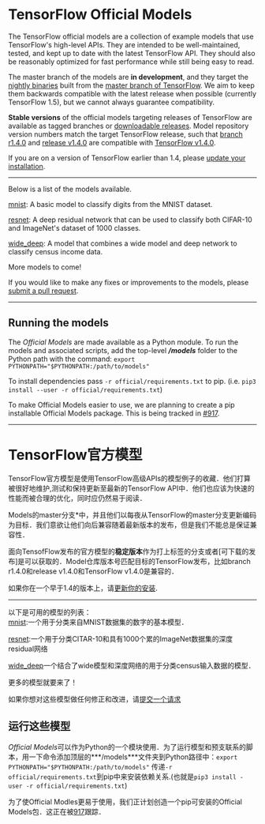 # TensorFlow Official Models

The TensorFlow official models are a collection of example models that use TensorFlow's high-level APIs. They are intended to be well-maintained, tested, and kept up to date with the latest TensorFlow API. They should also be reasonably optimized for fast performance while still being easy to read.

The master branch of the models are **in development**, and they target the [nightly binaries](https://github.com/tensorflow/tensorflow#installation) built from the [master branch of TensorFlow](https://github.com/tensorflow/tensorflow/tree/master). We aim to keep them backwards compatible with the latest release when possible (currently TensorFlow 1.5), but we cannot always guarantee compatibility.

**Stable versions** of the official models targeting releases of TensorFlow are available as tagged branches or [downloadable releases](https://github.com/tensorflow/models/releases). Model repository version numbers match the target TensorFlow release, such that [branch r1.4.0](https://github.com/tensorflow/models/tree/r1.4.0) and [release v1.4.0](https://github.com/tensorflow/models/releases/tag/v1.4.0) are compatible with [TensorFlow v1.4.0](https://github.com/tensorflow/tensorflow/releases/tag/v1.4.0).

If you are on a version of TensorFlow earlier than 1.4, please [update your installation](https://www.tensorflow.org/install/).

---

Below is a list of the models available.

[mnist](mnist): A basic model to classify digits from the MNIST dataset.

[resnet](resnet): A deep residual network that can be used to classify both CIFAR-10 and ImageNet's dataset of 1000 classes.

[wide_deep](wide_deep): A model that combines a wide model and deep network to classify census income data.

More models to come!

If you would like to make any fixes or improvements to the models, please [submit a pull request](https://github.com/tensorflow/models/compare).

---
## Running the models
The *Official Models* are made available as a Python module. To run the models and associated scripts, add the top-level ***/models*** folder to the Python path with the command: `export PYTHONPATH="$PYTHONPATH:/path/to/models"`

To install dependencies pass `-r official/requirements.txt` to pip. (i.e. `pip3 install --user -r official/requirements.txt`)

To make Official Models easier to use, we are planning to create a pip installable Official Models package. This is being tracked in [#917](https://github.com/tensorflow/models/issues/917).
***
# TensorFlow官方模型
TensorFlow官方模型是使用TensorFlow高级APIs的模型例子的收藏．他们打算被很好地维护,测试和保持更新至最新的TensorFlow API中．他们也应该为快速的性能而被合理的优化，同时应仍然易于阅读．

Models的master分支*中，并且他们以每夜从TensorFlow的master分支更新编码为目标．我们意欲让他们向后兼容随着最新版本的发布，但是我们不能总是保证兼容性．

面向TensofFlow发布的官方模型的**稳定版本**作为打上标签的分支或者[可下载的发布]是可以获取的．Model仓库版本号匹配目标的TensorFlow发布，比如branch r1.4.0和release v1.4.0和TensorFlow v1.4.0是兼容的．

如果你在一个早于1.4的版本上，请[更新你的安装](https://www.tensorflow.org/install/).
***
以下是可用的模型的列表：  
[mnist](mnist):一个用于分类来自MNIST数据集的数字的基本模型．  

[resnet](resnet):一个用于分类CITAR-10和具有1000个累的ImageNet数据集的深度residual网络  

[wide_deep](wide_deep)一个结合了wide模型和深度网络的用于分类census输入数据的模型．  

更多的模型就要来了！

如果你想对这些模型做任何修正和改进，请[提交一个请求](https://github.com/tensorflow/models/compare)

## 运行这些模型
*Official Models*可以作为Python的一个模块使用．为了运行模型和预支联系的脚本，用一下命令添加顶层的***/models***文件夹到Python路径中：`export PYTHONPATH="$PYTHONPATH:/path/to/models"`
传递`-r official/requirements.txt`到pip中来安装依赖关系.(也就是`pip3 install -user -r official/requirements.txt`)

为了使Official Modles更易于使用，我们正计划创造一个pip可安装的Official Models包．这正在被[917](https://github.com/tensorflow/models/issues/917)跟踪．